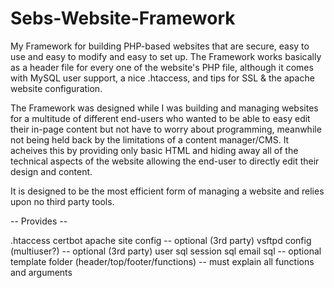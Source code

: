 # Sebs-Website-Framework
My Framework for building PHP-based websites that are secure, easy to use and easy to modify and easy to set up.
The Framework works basically as a header file for every one of the website's PHP file, although it comes with MySQL user support, a nice .htaccess, and tips for SSL & the apache website configuration.

The Framework was designed while I was building and managing websites for a multitude of different end-users who wanted to be able to easy edit their in-page content but not have to worry about programming, meanwhile not being held back by the limitations of a content manager/CMS. It acheives this by providing only basic HTML and hiding away all of the technical aspects of the website allowing the end-user to directly edit their design and content.

It is designed to be the most efficient form of managing a website and relies upon no third party tools.

-- Provides --

.htaccess
certbot
apache site config -- optional (3rd party)
vsftpd config (multiuser?) -- optional (3rd party)
user sql
session sql
email sql -- optional
template folder (header/top/footer/functions) -- must explain all functions and arguments
